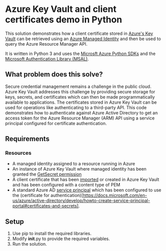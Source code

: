 # Azure Key Vault and client certificates demo in Python
This solution demonstrates how a client certificate stored in [Azure's Key Vault](https://docs.microsoft.com/en-us/azure/key-vault/) can be retrieved using an [Azure Managed Identity](https://docs.microsoft.com/en-us/azure/active-directory/managed-identities-azure-resources/overview) and then be used to query the Azure Resource Manager API.

It is written in Python 3 and uses the [Microsft Azure Python SDKs](https://docs.microsoft.com/en-us/azure/developer/python/azure-sdk-overview) and the [Microsoft Authentication Library (MSAL)](https://docs.microsoft.com/en-us/azure/active-directory/develop/msal-overview).

## What problem does this solve?
Secure credential management remains a challenge in the public cloud.  Azure Key Vault addresses this challenge by providing secure storage for keys, secrets, and certificates which can then be made programmatically available to applications.  The certificates stored in Azure Key Vault can be used for operations like authenticating to a third-party API.  This code demonstrates how to authenticate against Azure Active Directory to get an access token for the Azure Resource Manager (ARM) API using a service principal configured for certificate authentication.
## Requirements

### Resources
* A managed identity assigned to a resource running in Azure
* An instance of Azure Key Vault where managed identity has been granted the [GetSecret permission](https://docs.microsoft.com/en-us/azure/key-vault/general/secure-your-key-vault)
* A client certificate that has been [imported](https://docs.microsoft.com/en-us/azure/key-vault/certificates/tutorial-import-certificate) or created in Azure Key Vault and has been configured with a content type of PEM
* A standard Azure AD [service principal](https://docs.microsoft.com/en-us/azure/active-directory/develop/app-objects-and-service-principals) which has been configured to use the (certificate for authentication)[https://docs.microsoft.com/en-us/azure/active-directory/develop/howto-create-service-principal-portal#certificates-and-secrets].

## Setup

1. Use pip to install the required libraries.
2. Modify __init__.py to provide the required variables.
3. Run the solution.
